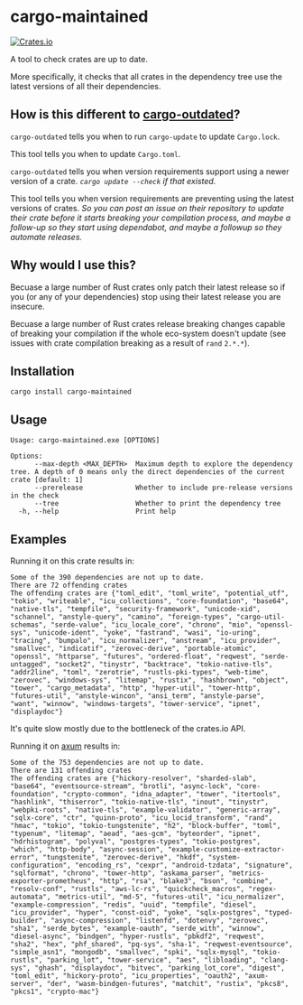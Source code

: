 # cargo-maintained

[![Crates.io](https://img.shields.io/crates/v/cargo-maintained)](https://crates.io/crates/cargo-maintained)

A tool to check crates are up to date.

More specifically, it checks that all crates in the dependency tree use the latest versions of all their dependencies.

## How is this different to [cargo-outdated](https://crates.io/crates/cargo-outdated)?

`cargo-outdated` tells you when to run `cargo-update` to update `Cargo.lock`.

This tool tells you when to update `Cargo.toml`.

`cargo-outdated` tells you when version requirements support using a newer version of a crate. *`cargo update --check` if that existed.*

This tool tells you when version requirements are preventing using the latest versions of crates. *So you can post an issue on their repository to update their crate before it starts breaking your compilation process, and maybe a follow-up so they start using dependabot, and maybe a followup so they automate releases.*

## Why would I use this?

Becuase a large number of Rust crates only patch their latest release so if you (or any of your dependencies) stop using their latest release you are insecure.

Becuase a large number of Rust crates release breaking changes capable of breaking your compilation if the whole eco-system doesn't update (see issues with crate compilation breaking as a result of `rand` `2.*.*`).

## Installation

```text
cargo install cargo-maintained
```

## Usage

```text
Usage: cargo-maintained.exe [OPTIONS]

Options:
      --max-depth <MAX_DEPTH>  Maximum depth to explore the dependency tree. A depth of 0 means only the direct dependencies of the current crate [default: 1]
      --prerelease             Whether to include pre-release versions in the check
      --tree                   Whether to print the dependency tree
  -h, --help                   Print help
```

## Examples

Running it on this crate results in:

```text
Some of the 390 dependencies are not up to date.
There are 72 offending crates
The offending crates are {"toml_edit", "toml_write", "potential_utf", "tokio", "writeable", "icu_collections", "core-foundation", "base64", "native-tls", "tempfile", "security-framework", "unicode-xid", "schannel", "anstyle-query", "camino", "foreign-types", "cargo-util-schemas", "serde-value", "icu_locale_core", "chrono", "mio", "openssl-sys", "unicode-ident", "yoke", "fastrand", "wasi", "io-uring", "tracing", "bumpalo", "icu_normalizer", "anstream", "icu_provider", "smallvec", "indicatif", "zerovec-derive", "portable-atomic", "openssl", "httparse", "futures", "ordered-float", "reqwest", "serde-untagged", "socket2", "tinystr", "backtrace", "tokio-native-tls", "addr2line", "toml", "zerotrie", "rustls-pki-types", "web-time", "zerovec", "windows-sys", "litemap", "rustix", "hashbrown", "object", "tower", "cargo_metadata", "http", "hyper-util", "tower-http", "futures-util", "anstyle-wincon", "ansi_term", "anstyle-parse", "want", "winnow", "windows-targets", "tower-service", "ipnet", "displaydoc"}
```

It's quite slow mostly due to the bottleneck of the crates.io API.

Running it on [axum](https://github.com/tokio-rs/axum) results in:

```text
Some of the 753 dependencies are not up to date.
There are 131 offending crates
The offending crates are {"hickory-resolver", "sharded-slab", "base64", "eventsource-stream", "brotli", "async-lock", "core-foundation", "crypto-common", "idna_adapter", "tower", "itertools", "hashlink", "thiserror", "tokio-native-tls", "inout", "tinystr", "webpki-roots", "native-tls", "example-validator", "generic-array", "sqlx-core", "ctr", "quinn-proto", "icu_locid_transform", "rand", "hmac", "tokio", "tokio-tungstenite", "h2", "block-buffer", "toml", "typenum", "litemap", "aead", "aes-gcm", "byteorder", "ipnet", "hdrhistogram", "polyval", "postgres-types", "tokio-postgres", "which", "http-body", "async-session", "example-customize-extractor-error", "tungstenite", "zerovec-derive", "hkdf", "system-configuration", "encoding_rs", "cexpr", "android-tzdata", "signature", "sqlformat", "chrono", "tower-http", "askama_parser", "metrics-exporter-prometheus", "http", "rsa", "blake3", "bson", "combine", "resolv-conf", "rustls", "aws-lc-rs", "quickcheck_macros", "regex-automata", "metrics-util", "md-5", "futures-util", "icu_normalizer", "example-compression", "redis", "uuid", "tempfile", "diesel", "icu_provider", "hyper", "const-oid", "yoke", "sqlx-postgres", "typed-builder", "async-compression", "listenfd", "dotenvy", "zerovec", "sha1", "serde_bytes", "example-oauth", "serde_with", "winnow", "diesel-async", "bindgen", "hyper-rustls", "pbkdf2", "reqwest", "sha2", "hex", "phf_shared", "pq-sys", "sha-1", "reqwest-eventsource", "simple_asn1", "mongodb", "smallvec", "spki", "sqlx-mysql", "tokio-rustls", "parking_lot", "tower-service", "aes", "libloading", "clang-sys", "ghash", "displaydoc", "bitvec", "parking_lot_core", "digest", "toml_edit", "hickory-proto", "icu_properties", "oauth2", "axum-server", "der", "wasm-bindgen-futures", "matchit", "rustix", "pkcs8", "pkcs1", "crypto-mac"}
```
